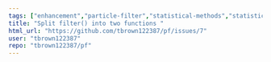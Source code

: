 ```yaml
---
tags: ["enhancement","particle-filter","statistical-methods","statistical-models","statistics"]
title: "Split filter() into two functions "
html_url: "https://github.com/tbrown122387/pf/issues/7"
user: "tbrown122387"
repo: "tbrown122387/pf"
---
```


